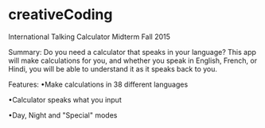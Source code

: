 # creativeCoding
International Talking Calculator Midterm
Fall 2015

Summary:
Do you need a calculator that speaks in your language?  This app will make calculations for you, and whether you speak in English, French, or Hindi, you will be able to understand it as it speaks back to you.

Features:
•Make calculations in 38 different languages

•Calculator speaks what you input

•Day, Night and "Special" modes
